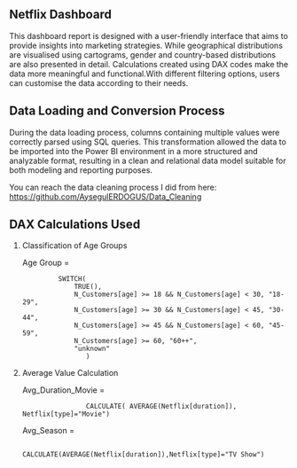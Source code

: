 ## Netflix Dashboard
This dashboard report is designed with a user-friendly interface that aims to provide insights into marketing strategies. 
While geographical distributions are visualised using cartograms, gender and country-based distributions are also presented in detail. 
Calculations created using DAX codes make the data more meaningful and functional.With different filtering options, users can customise the data according to their needs.

## Data Loading and Conversion Process
During the data loading process, columns containing multiple values were correctly parsed using SQL queries. This transformation allowed the data to be imported into the Power BI environment in a more structured and analyzable format, resulting in a clean and relational data model suitable for both modeling and reporting purposes.

You can reach the data cleaning process I did from here: https://github.com/AysegulERDOGUS/Data_Cleaning



## DAX Calculations Used

1) Classification of Age Groups

    Age Group = 

                SWITCH(
                    TRUE(),
                    N_Customers[age] >= 18 && N_Customers[age] < 30, "18-29",
                    N_Customers[age] >= 30 && N_Customers[age] < 45, "30-44",
                    N_Customers[age] >= 45 && N_Customers[age] < 60, "45-59",
                    N_Customers[age] >= 60, "60++",
                    "unknown"
                       )
2) Average Value Calculation

     Avg_Duration_Movie = 


                       CALCULATE( AVERAGE(Netflix[duration]), Netflix[type]="Movie")

     Avg_Season =


                       CALCULATE(AVERAGE(Netflix[duration]),Netflix[type]="TV Show")
